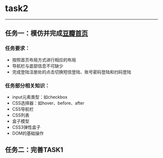 # task2

***

## 任务一：模仿并完成<u>[豆瓣首页][豆瓣网址]</u>
  [豆瓣网址]:https://www.douban.com/

### 任务要求：

* 按照首页布局方式进行相应的布局
* 导航栏与底部信息不可缺少
* 完成登陆注册处的点击切换短信登陆、账号密码登陆和扫码登陆

### 任务部分相关知识：

* input元素类型：如checkbox
* CSS选择器：如hover、before、after
* CSS导航栏
* CSS列表
* 盒子模型
* CSS3弹性盒子
* DOM的基础操作


## 任务二：完善TASK1










